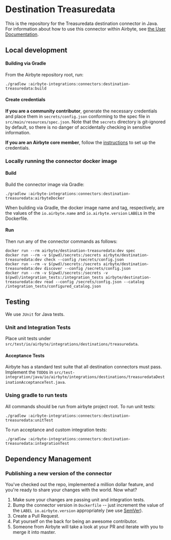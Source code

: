 # Destination Treasuredata

This is the repository for the Treasuredata destination connector in Java.
For information about how to use this connector within Airbyte, see [the User Documentation](https://docs.airbyte.io/integrations/destinations/treasuredata).

## Local development

#### Building via Gradle
From the Airbyte repository root, run:
```
./gradlew :airbyte-integrations:connectors:destination-treasuredata:build
```

#### Create credentials
**If you are a community contributor**, generate the necessary credentials and place them in `secrets/config.json` conforming to the spec file in `src/main/resources/spec.json`.
Note that the `secrets` directory is git-ignored by default, so there is no danger of accidentally checking in sensitive information.

**If you are an Airbyte core member**, follow the [instructions](https://docs.airbyte.io/connector-development#using-credentials-in-ci) to set up the credentials.

### Locally running the connector docker image

#### Build
Build the connector image via Gradle:
```
./gradlew :airbyte-integrations:connectors:destination-treasuredata:airbyteDocker
```
When building via Gradle, the docker image name and tag, respectively, are the values of the `io.airbyte.name` and `io.airbyte.version` `LABEL`s in
the Dockerfile.

#### Run
Then run any of the connector commands as follows:
```
docker run --rm airbyte/destination-treasuredata:dev spec
docker run --rm -v $(pwd)/secrets:/secrets airbyte/destination-treasuredata:dev check --config /secrets/config.json
docker run --rm -v $(pwd)/secrets:/secrets airbyte/destination-treasuredata:dev discover --config /secrets/config.json
docker run --rm -v $(pwd)/secrets:/secrets -v $(pwd)/integration_tests:/integration_tests airbyte/destination-treasuredata:dev read --config /secrets/config.json --catalog /integration_tests/configured_catalog.json
```

## Testing
We use `JUnit` for Java tests.

### Unit and Integration Tests
Place unit tests under `src/test/io/airbyte/integrations/destinations/treasuredata`.

#### Acceptance Tests
Airbyte has a standard test suite that all destination connectors must pass. Implement the `TODO`s in
`src/test-integration/java/io/airbyte/integrations/destinations/treasuredataDestinationAcceptanceTest.java`.

### Using gradle to run tests
All commands should be run from airbyte project root.
To run unit tests:
```
./gradlew :airbyte-integrations:connectors:destination-treasuredata:unitTest
```
To run acceptance and custom integration tests:
```
./gradlew :airbyte-integrations:connectors:destination-treasuredata:integrationTest
```

## Dependency Management

### Publishing a new version of the connector
You've checked out the repo, implemented a million dollar feature, and you're ready to share your changes with the world. Now what?
1. Make sure your changes are passing unit and integration tests.
1. Bump the connector version in `Dockerfile` -- just increment the value of the `LABEL io.airbyte.version` appropriately (we use [SemVer](https://semver.org/)).
1. Create a Pull Request.
1. Pat yourself on the back for being an awesome contributor.
1. Someone from Airbyte will take a look at your PR and iterate with you to merge it into master.
